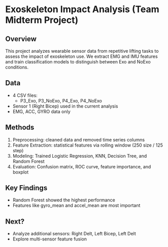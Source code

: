 # Exoskeleton Impact Analysis (Team Midterm Project)

## Overview
This project analyzes wearable sensor data from repetitive lifting tasks to assess the impact of exoskeleton use.
We extract EMG and IMU features and train classification models to distinguish between Exo and NoExo conditions.

## Data
- 4 CSV files:
  - P3_Exo, P3_NoExo, P4_Exo, P4_NoExo
- Sensor 1 (Right Bicep) used in the current analysis
- EMG, ACC, GYRO data only

## Methods
1. Preprocessing: cleaned data and removed time series columns
2. Feature Extraction: statistical features via rolling window (250 size / 125 step)
3. Modeling: Trained Logistic Regression, KNN, Decision Tree, and Random Forest
4. Evaluation: Confusion matrix, ROC curve, feature importance, and boxplot

## Key Findings
- Random Forest showed the highest performance
- Features like gyro_mean and accel_mean are most important

## Next?
- Analyze additional sensors: Right Delt, Left Bicep, Left Delt
- Explore multi-sensor feature fusion
